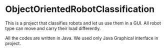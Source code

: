 # ObjectOrientedRobotClassification
This is a project that classifies robots and let us use them in a GUI. All robot type can move and carry their load differently.


All the codes are written in Java. We used only Java Graphical interface in project.
